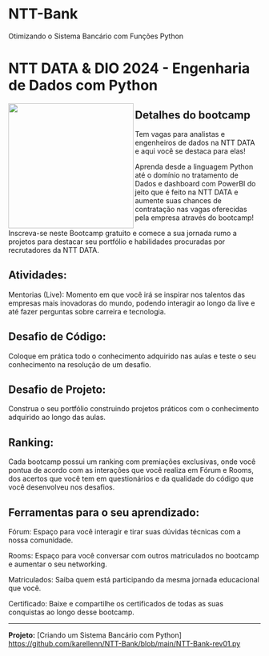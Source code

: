 # NTT-Bank
 Otimizando o Sistema Bancário com Funções Python

 
# NTT DATA & DIO 2024 - Engenharia de Dados com Python

<picture> <img align="left" src="https://hermes.dio.me/tracks/2a3a2d2b-7de7-457c-b4df-dcd327eae9eb.png" width = 250px></picture>


## Detalhes do bootcamp

Tem vagas para analistas e engenheiros de dados na NTT DATA e aqui você se destaca para elas!

Aprenda desde a linguagem Python até o domínio no tratamento de Dados e dashboard com PowerBI do jeito que é feito na NTT DATA e aumente suas chances de contratação nas vagas oferecidas pela empresa através do bootcamp!

Inscreva-se neste Bootcamp gratuito e comece a sua jornada rumo a projetos para destacar seu portfólio e habilidades procuradas por recrutadores da NTT DATA.


## Atividades:
Mentorias (Live): Momento em que você irá se inspirar nos talentos das empresas mais inovadoras do mundo, podendo interagir ao longo da live e até fazer perguntas sobre carreira e tecnologia.

## Desafio de Código:
Coloque em prática todo o conhecimento adquirido nas aulas e teste o seu conhecimento na resolução de um desafio.

## Desafio de Projeto: 
Construa o seu portfólio construindo projetos práticos com o conhecimento adquirido ao longo das aulas.

## Ranking: 
Cada bootcamp possui um ranking com premiações exclusivas, onde você pontua de acordo com as interações que você realiza em Fórum e Rooms, dos acertos que você tem em questionários e da qualidade do código que você desenvolveu nos desafios.

## Ferramentas para o seu aprendizado:

Fórum: Espaço para você interagir e tirar suas dúvidas técnicas com a nossa comunidade.

Rooms: Espaço para você conversar com outros matriculados no bootcamp e aumentar o seu networking.

Matriculados: Saiba quem está participando da mesma jornada educacional que você.

Certificado: Baixe e compartilhe os certificados de todas as suas conquistas ao longo desse bootcamp.
________________________________________________________________________________________________________________________________________________________
**Projeto:** [Criando um Sistema Bancário com Python] https://github.com/karellenn/NTT-Bank/blob/main/NTT-Bank-rev01.py

